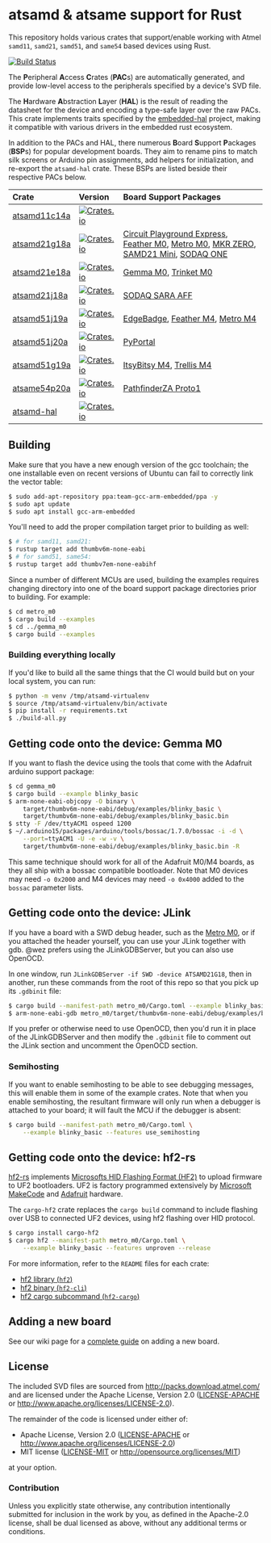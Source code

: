 # atsamd & atsame support for Rust

This repository holds various crates that support/enable working with Atmel `samd11`, `samd21`, `samd51`, and `same54` based devices using Rust.

[![Build Status](https://travis-ci.org/atsamd-rs/atsamd.svg?branch=master)](https://travis-ci.org/atsamd-rs/atsamd)

The **P**eripheral **A**ccess **C**rates (**PAC**s) are automatically generated, and provide low-level access to the peripherals specified by a device's SVD file.

The **H**ardware **A**bstraction **L**ayer (**HAL**) is the result of reading the datasheet for the device and encoding a type-safe layer over the raw PACs. This crate implements traits specified by the [embedded-hal](https://github.com/rust-embedded/embedded-hal) project, making it compatible with various drivers in the embedded rust ecosystem.

In addition to the PACs and HAL, there numerous **B**oard **S**upport **P**ackages (**BSP**s) for popular development boards. They aim to rename pins to match silk screens or Arduino pin assignments, add helpers for initialization, and re-export the `atsamd-hal` crate. These BSPs are listed beside their respective PACs below.

| Crate | Version | Board Support Packages |
|:------|:--------|:-----------------------|
| [atsamd11c14a](https://docs.rs/atsamd11c14a/) | [![Crates.io](https://img.shields.io/crates/v/atsamd11c14a.svg)](https://crates.io/crates/atsamd11c14a) |  |
| [atsamd21g18a](https://docs.rs/atsamd21g18a/) | [![Crates.io](https://img.shields.io/crates/v/atsamd21g18a.svg)](https://crates.io/crates/atsamd21g18a) | [Circuit Playground Express][circuit_playground_express], [Feather M0][feather_m0], [Metro M0][metro_m0], [MKR ZERO][arduino_mkrzero], [SAMD21 Mini][samd21_mini], [SODAQ ONE][sodaq_one] |
| [atsamd21e18a](https://docs.rs/atsamd21e18a/) | [![Crates.io](https://img.shields.io/crates/v/atsamd21e18a.svg)](https://crates.io/crates/atsamd21e18a) | [Gemma M0][gemma_m0], [Trinket M0][trinket_m0] |
| [atsamd21j18a](https://docs.rs/atsamd21j18a/) | [![Crates.io](https://img.shields.io/crates/v/atsamd21j18a.svg)](https://crates.io/crates/atsamd21j18a) | [SODAQ SARA AFF][sodaq_sara_aff] |
| [atsamd51j19a](https://docs.rs/atsamd51j19a/) | [![Crates.io](https://img.shields.io/crates/v/atsamd51j19a.svg)](https://crates.io/crates/atsamd51j19a) | [EdgeBadge][edgebadge], [Feather M4][feather_m4], [Metro M4][metro_m4] |
| [atsamd51j20a](https://docs.rs/atsamd51j20a/) | [![Crates.io](https://img.shields.io/crates/v/atsamd51j20a.svg)](https://crates.io/crates/atsamd51j20a) | [PyPortal][pyportal] |
| [atsamd51g19a](https://docs.rs/atsamd51g19a/) | [![Crates.io](https://img.shields.io/crates/v/atsamd51g19a.svg)](https://crates.io/crates/atsamd51g19a) | [ItsyBitsy M4][itsybitsy_m4], [Trellis M4][trellis_m4] |
| [atsame54p20a](https://docs.rs/atsame54p20a/) | [![Crates.io](https://img.shields.io/crates/v/atsame54p20a.svg)](https://crates.io/crates/atsame54p20a) | [PathfinderZA Proto1][pfza_proto1] |
| [atsamd-hal](https://docs.rs/atsamd_hal/) | [![Crates.io](https://img.shields.io/crates/v/atsamd_hal.svg)](https://crates.io/crates/atsamd_hal) |  |

[arduino_mkrzero]: https://github.com/atsamd-rs/atsamd/tree/master/boards/arduino_mkrzero/
[circuit_playground_express]: https://github.com/atsamd-rs/atsamd/tree/master/boards/circuit_playground_express/
[edgebadge]: https://github.com/atsamd-rs/atsamd/tree/master/boards/edgebadge
[feather_m0]: https://github.com/atsamd-rs/atsamd/tree/master/boards/feather_m0/
[feather_m4]: https://github.com/atsamd-rs/atsamd/tree/master/boards/feather_m4/
[gemma_m0]: https://github.com/atsamd-rs/atsamd/tree/master/boards/gemma_m0/
[itsybitsy_m0]: https://github.com/atsamd-rs/atsamd/tree/master/boards/itsybitsy_m0/
[itsybitsy_m4]: https://github.com/atsamd-rs/atsamd/tree/master/boards/itsybitsy_m4/
[metro_m0]: https://github.com/atsamd-rs/atsamd/tree/master/boards/metro_m0/
[metro_m4]: https://github.com/atsamd-rs/atsamd/tree/master/boards/metro_m4/
[pfza_proto1]: https://github.com/atsamd-rs/atsamd/tree/master/boards/pfza_proto1/
[pygamer]: https://github.com/atsamd-rs/atsamd/tree/master/boards/pygamer/
[pyportal]: https://github.com/atsamd-rs/atsamd/tree/master/boards/pyportal/
[samd21_mini]: https://github.com/atsamd-rs/atsamd/tree/master/boards/samd21_mini/
[sodaq_one]: https://github.com/atsamd-rs/atsamd/tree/master/boards/sodaq_one/
[sodaq_sara_aff]: https://github.com/atsamd-rs/atsamd/tree/master/boards/sodaq_sara_aff/
[trellis_m4]: https://github.com/atsamd-rs/atsamd/tree/master/boards/trellis_m4/
[trinket_m0]: https://github.com/atsamd-rs/atsamd/tree/master/boards/trinket_m0/

## Building

Make sure that you have a new enough version of the gcc toolchain; the one installable even on recent versions of Ubuntu can fail to correctly link the vector table:

```bash
$ sudo add-apt-repository ppa:team-gcc-arm-embedded/ppa -y
$ sudo apt update
$ sudo apt install gcc-arm-embedded
```

You'll need to add the proper compilation target prior to building as well:

```bash
$ # for samd11, samd21:
$ rustup target add thumbv6m-none-eabi
$ # for samd51, same54:
$ rustup target add thumbv7em-none-eabihf
```

Since a number of different MCUs are used, building the examples requires changing directory into one of the board support package directories prior to building. For example:

```bash
$ cd metro_m0
$ cargo build --examples
$ cd ../gemma_m0
$ cargo build --examples
```

### Building everything locally

If you'd like to build all the same things that the CI would build but on your local system, you can run:

```bash
$ python -m venv /tmp/atsamd-virtualenv
$ source /tmp/atsamd-virtualenv/bin/activate
$ pip install -r requirements.txt
$ ./build-all.py
```

## Getting code onto the device: Gemma M0

If you want to flash the device using the tools that come with the Adafruit arduino support package:

```bash
$ cd gemma_m0
$ cargo build --example blinky_basic
$ arm-none-eabi-objcopy -O binary \
    target/thumbv6m-none-eabi/debug/examples/blinky_basic \
    target/thumbv6m-none-eabi/debug/examples/blinky_basic.bin
$ stty -F /dev/ttyACM1 ospeed 1200
$ ~/.arduino15/packages/arduino/tools/bossac/1.7.0/bossac -i -d \
    --port=ttyACM1 -U -e -w -v \
    target/thumbv6m-none-eabi/debug/examples/blinky_basic.bin -R
```

This same technique should work for all of the Adafruit M0/M4 boards, as they all ship with a bossac compatible  bootloader. Note that M0 devices may need `-o 0x2000` and M4 devices may need `-o 0x4000` added to the `bossac`  parameter lists.

## Getting code onto the device: JLink

If you have a board with a SWD debug header, such as the [Metro M0][metro_m0], or if you attached the header yourself, you can  use your JLink together with gdb. @wez prefers using the JLinkGDBServer, but you can also use OpenOCD.

In one window, run `JLinkGDBServer -if SWD -device ATSAMD21G18`, then in another, run these commands from the root   of this repo so that you pick up its `.gdbinit` file:

```bash
$ cargo build --manifest-path metro_m0/Cargo.toml --example blinky_basic
$ arm-none-eabi-gdb metro_m0/target/thumbv6m-none-eabi/debug/examples/blinky_basic
```

If you prefer or otherwise need to use OpenOCD, then you'd run it in place of the JLinkGDBServer and then modify the `.gdbinit` file to comment out the JLink section and uncomment the OpenOCD section.

### Semihosting

If you want to enable semihosting to be able to see debugging messages, this will enable them in some of the example crates. Note that when you enable semihosting, the resultant firmware will only run when a debugger is  attached to your board; it will fault the MCU if the debugger is absent:

```bash
$ cargo build --manifest-path metro_m0/Cargo.toml \
    --example blinky_basic --features use_semihosting
```

## Getting code onto the device: hf2-rs

[hf2-rs](https://github.com/jacobrosenthal/hf2-rs) implements [Microsofts HID Flashing Format (HF2)](https://github.com/microsoft/uf2/blob/86e101e3a282553756161fe12206c7a609975e70/hf2.md) to upload firmware to UF2 bootloaders. UF2 is factory programmed extensively by [Microsoft MakeCode](https://www.microsoft.com/en-us/makecode) and [Adafruit](https://www.adafruit.com/) hardware.

The `cargo-hf2` crate replaces the `cargo build` command to include flashing over USB to connected UF2 devices, using hf2 flashing over HID protocol.

```bash
$ cargo install cargo-hf2
$ cargo hf2 --manifest-path metro_m0/Cargo.toml \
    --example blinky_basic --features unproven --release
```

For more information, refer to the `README` files for each crate:
* [hf2 library (`hf2`)](https://github.com/jacobrosenthal/hf2-rs/tree/master/hf2)
* [hf2 binary (`hf2-cli`)](https://github.com/jacobrosenthal/hf2-rs/tree/master/hf2-cli)
* [hf2 cargo subcommand (`hf2-cargo`)](https://github.com/jacobrosenthal/hf2-rs/tree/master/cargo-hf2)

## Adding a new board

See our wiki page for a [complete guide](https://github.com/atsamd-rs/atsamd/wiki/Adding-a-new-board) on adding a new board.

## License

The included SVD files are sourced from http://packs.download.atmel.com/ and
are licensed under the Apache License, Version 2.0 ([LICENSE-APACHE](LICENSE-APACHE) or
http://www.apache.org/licenses/LICENSE-2.0).

The remainder of the code is licensed under either of:

- Apache License, Version 2.0 ([LICENSE-APACHE](LICENSE-APACHE) or
  http://www.apache.org/licenses/LICENSE-2.0)
- MIT license ([LICENSE-MIT](LICENSE-MIT) or http://opensource.org/licenses/MIT)

at your option.

### Contribution

Unless you explicitly state otherwise, any contribution intentionally submitted for inclusion in the
work by you, as defined in the Apache-2.0 license, shall be dual licensed as above, without any
additional terms or conditions.

